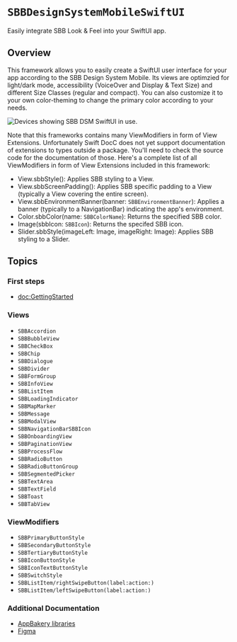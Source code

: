 # ``SBBDesignSystemMobileSwiftUI``

Easily integrate SBB Look & Feel into your SwiftUI app.

## Overview

This framework allows you to easily create a SwiftUI user interface for your app according to the SBB Design System Mobile. Its views are optimzied for light/dark mode, accessibility (VoiceOver and Display & Text Size) and different Size Classes (regular and compact). You can also customize it to your own color-theming to change the primary color according to your needs.

![Devices showing SBB DSM SwiftUI in use.](SBBDSM_Devices.png)

Note that this frameworks contains many ViewModifiers in form of View Extensions. Unfortunately Swift DocC does not yet support documentation of extensions to types outside a package. You'll need to check the source code for the documentation of those. Here's a complete list of all ViewModifiers in form of View Extensions included in this framework:
* View.sbbStyle(): Applies SBB styling to a View.
* View.sbbScreenPadding(): Applies SBB specific padding to a View (typically a View covering the entire screen).
* View.sbbEnvironmentBanner(banner: ``SBBEnvironmentBanner``): Applies a banner (typically to a NavigationBar) indicating the app's environment.
* Color.sbbColor(name: ``SBBColorName``): Returns the specified SBB color.
* Image(sbbIcon: ``SBBIcon``): Returns the specifed SBB icon.
* Slider.sbbStyle(imageLeft: Image, imageRight: Image): Applies SBB styling to a Slider.

## Topics

### First steps

- <doc:GettingStarted>

### Views

- ``SBBAccordion``
- ``SBBBubbleView``
- ``SBBCheckBox``
- ``SBBChip``
- ``SBBDialogue``
- ``SBBDivider``
- ``SBBFormGroup``
- ``SBBInfoView``
- ``SBBListItem``
- ``SBBLoadingIndicator``
- ``SBBMapMarker``
- ``SBBMessage``
- ``SBBModalView``
- ``SBBNavigationBarSBBIcon``
- ``SBBOnboardingView``
- ``SBBPaginationView``
- ``SBBProcessFlow``
- ``SBBRadioButton``
- ``SBBRadioButtonGroup``
- ``SBBSegmentedPicker``
- ``SBBTextArea``
- ``SBBTextField``
- ``SBBToast``
- ``SBBTabView``

### ViewModifiers

- ``SBBPrimaryButtonStyle``
- ``SBBSecondaryButtonStyle``
- ``SBBTertiaryButtonStyle``
- ``SBBIconButtonStyle``
- ``SBBIconTextButtonStyle``
- ``SBBSwitchStyle``
- ``SBBListItem/rightSwipeButton(label:action:)``
- ``SBBListItem/leftSwipeButton(label:action:)``

### Additional Documentation

* [AppBakery libraries](https://www.sbb.sharepoint.com/sites/app-bakery/SitePages/Mobile-Libraries.aspx)
* [Figma](https://www.figma.com/file/56woOj0p1qEOrZiTzi4mJ7/SBB-Mobile-Library-%28draft%29)

